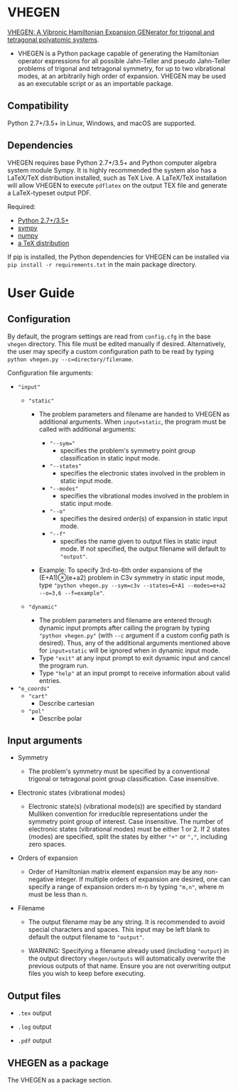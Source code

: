 
# VHEGEN

[VHEGEN: A Vibronic Hamiltonian Expansion GENerator for trigonal and tetragonal polyatomic systems](placeholder_link).

* VHEGEN is a Python package capable of generating the Hamiltonian operator expressions for all possible Jahn-Teller and pseudo Jahn-Teller problems of trigonal and tetragonal symmetry, for up to two vibrational modes, at an arbitrarily high order of expansion. VHEGEN may be used as an executable script or as an importable package.

## Compatibility 

Python 2.7+/3.5+ in Linux, Windows, and macOS are supported.

## Dependencies

VHEGEN requires base Python 2.7+/3.5+ and Python computer algebra system module Sympy. It is highly recommended the system also has a LaTeX/TeX distribution installed, such as TeX Live. A LaTeX/TeX installation will allow VHEGEN to execute `pdflatex` on the output TEX file and generate a LaTeX-typeset output PDF.

Required:

* [Python 2.7+/3.5+](https://www.python.org/)
* [sympy](https://www.sympy.org)
* [numpy](https://www.numpy.org/)
* [a TeX distribution](http://www.tug.org/interest.html#free)

If pip is installed, the Python dependencies for VHEGEN can be installed via `pip install -r requirements.txt` in the main package directory.

# User Guide

## Configuration

By default, the program settings are read from `config.cfg` in the base `vhegen` directory. This file must be edited manually if desired. Alternatively, the user may specify a custom configuration path to be read by typing `python vhegen.py --c=directory/filename`.

Configuration file arguments:

* `"input"`
	* `"static"`
		* The problem parameters and filename are handed to VHEGEN as additional arguments. When `input=static`, the program must be called with additional arguments:
			* `"--sym="`
				* specifies the problem's symmetry point group classification in static input mode.
			* `"--states"`
				* specifies the electronic states involved in the problem in static input mode.
			* `"--modes"`
				* specifies the vibrational modes involved in the problem in static input mode.
			* `"--o"`
				* specifies the desired order(s) of expansion in static input mode.
			* `"--f"`
				* specifies the name given to output files in static input mode. If not specified, the output filename will default to `"output"`.

		* Example: To specify 3rd-to-6th order expansions of the (E+A1)⊗(e+a2) problem in C3v symmetry in static input mode, type `"python vhegen.py --sym=c3v --states=E+A1 --modes=e+a2 --o=3,6 --f=example"`.

	* `"dynamic"`
		* The problem parameters and filename are entered through dynamic input prompts after calling the program by typing `"python vhegen.py"` (with `--c` argument if a custom config path is desired). Thus, any of the additional arguments mentioned above for `input=static` will be ignored when in dynamic input mode.
		* Type `"exit"` at any input prompt to exit dynamic input and cancel the program run.
		* Type `"help"` at an input prompt to receive information about valid entries.
* `"e_coords"`
	* `"cart"`
		* Describe cartesian
	* `"pol"`
		* Describe polar

## Input arguments

* Symmetry
	* The problem's symmetry must be specified by a conventional trigonal or tetragonal point group classification. Case insensitive.

* Electronic states (vibrational modes)
	* Electronic state(s) (vibrational mode(s)) are specified by standard Mulliken convention for irreducible representations under the symmetry point group of interest. Case insensitive. The number of electronic states (vibrational modes) must be either 1 or 2. If 2 states (modes) are specified, split the states by either `"+"` or `","`, including zero spaces.

* Orders of expansion
	* Order of Hamiltonian matrix element expansion may be any non-negative integer. If multiple orders of expansion are desired, one can specify a range of expansion orders m-n by typing `"m,n"`, where m must be less than n.

* Filename
	* The output filename may be any string. It is recommended to avoid special characters and spaces. This input may be left blank to default the output filename to `"output"`.

	* WARNING: Specifying a filename already used (including `"output`) in the output directory `vhegen/outputs` will automatically overwrite the previous outputs of that name. Ensure you are not overwriting output files you wish to keep before executing.

## Output files

* `.tex` output

* `.log` output

* `.pdf` output

## VHEGEN as a package

The VHEGEN as a package section.
